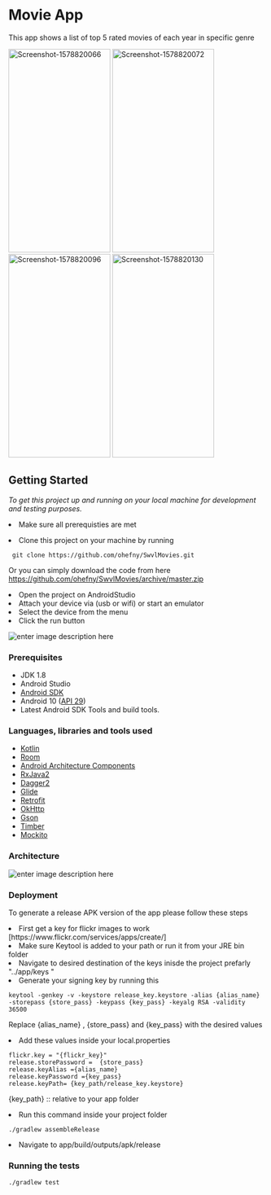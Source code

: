 
# Movie App  

  This app shows a list of top 5 rated movies of each year in specific genre  

<a href="https://ibb.co/VBRfFtX"><img src="https://i.ibb.co/88q1y0F/Screenshot-1578820066.png" alt="Screenshot-1578820066" width="200px" height="400px" border="0"></a> <a href="https://ibb.co/1XDpXrZ"><img src="https://i.ibb.co/94Ff4bn/Screenshot-1578820072.png" alt="Screenshot-1578820072" width="200px" height="400px" border="0"></a> <a href="https://ibb.co/xMshqCJ"><img src="https://i.ibb.co/9qvnH8s/Screenshot-1578820096.png" alt="Screenshot-1578820096" width="200px" height="400px" border="0"></a> <a href="https://ibb.co/R67GJf9"><img src="https://i.ibb.co/gW6bcN3/Screenshot-1578820130.png" alt="Screenshot-1578820130" width="200px" height="400px" border="0"></a>

## Getting Started  
  
*To get this project up and running on your local machine for development and testing purposes.* <li> Make sure all prerequisties are met  
<li> Clone this project on your machine by running  

     git clone https://github.com/ohefny/SwvlMovies.git   

Or you can simply download the code from here    https://github.com/ohefny/SwvlMovies/archive/master.zip 
<li> Open the project on AndroidStudio  
<li> Attach your device via (usb or wifi) or start an emulator   
<li> Select the device from the menu   
<li> Click the run button   

![enter image description here](https://i.ibb.co/Y7zh8b8/running-app.png)

### Prerequisites  
  
-   JDK 1.8
-  Android Studio
-   [Android SDK](https://developer.android.com/studio/index.html)
-   Android 10 ([API 29](https://developer.android.com/preview/api-overview.html))
-   Latest Android SDK Tools and build tools.  

  ### Languages, libraries and tools used

-   [Kotlin](https://kotlinlang.org/)
-   [Room](https://developer.android.com/topic/libraries/architecture/room.html)
-   [Android Architecture Components](https://developer.android.com/topic/libraries/architecture/index.html)
-   [RxJava2](https://github.com/ReactiveX/RxJava/wiki/What's-different-in-2.0)
-   [Dagger2](https://github.com/google/dagger)
-   [Glide](https://github.com/bumptech/glide)
-   [Retrofit](http://square.github.io/retrofit/)
-   [OkHttp](http://square.github.io/okhttp/)
-   [Gson](https://github.com/google/gson)
-   [Timber](https://github.com/JakeWharton/timber)
-   [Mockito](http://site.mockito.org/)

### Architecture
![enter image description here](https://i.ibb.co/zZy6J7Q/celan-arch-mvvm-arch.png)  

### Deployment  
  
To generate a release APK version of the app  please follow these steps
<li> First get a key for flickr images to work  [https://www.flickr.com/services/apps/create/]
<li>  Make sure Keytool is added to your path  or run it from your JRE bin folder
<li> Navigate to desired destination of the keys inisde the project prefarly "../app/keys "
<li> Generate your signing key by running this 

```  
keytool -genkey -v -keystore release_key.keystore -alias {alias_name} -storepass {store_pass} -keypass {key_pass} -keyalg RSA -validity 36500
```  
Replace {alias_name} , {store_pass} and {key_pass} with the desired values
<li> Add these values inside your local.properties

```
flickr.key = "{flickr_key}"
release.storePassword =  {store_pass}
release.keyAlias ={alias_name}
release.keyPassword ={key_pass}
release.keyPath= {key_path/release_key.keystore}
```
{key_path} :: relative to your app folder
 
<li> Run this command inside your project folder 

``` ./gradlew assembleRelease ```
<li> Navigate to app/build/outputs/apk/release


### Running the tests  

   ```./gradlew test```

  